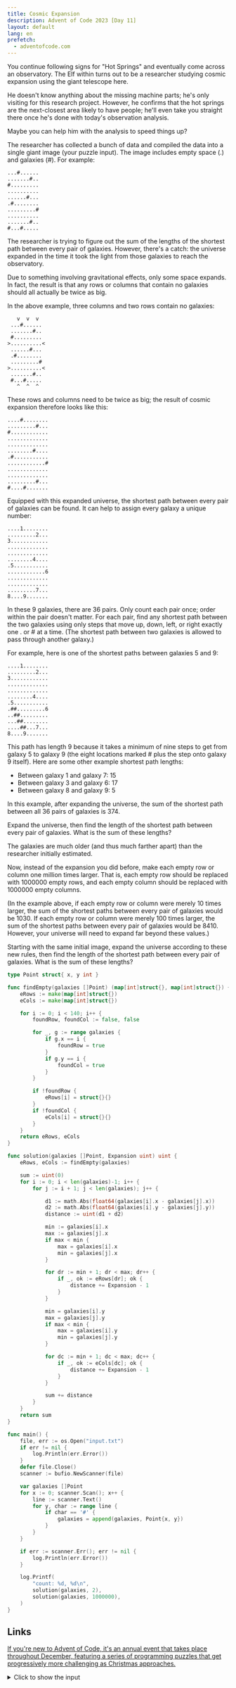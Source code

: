 ```yaml
---
title: Cosmic Expansion
description: Advent of Code 2023 [Day 11]
layout: default
lang: en
prefetch:
  - adventofcode.com
---
```


You continue following signs for "Hot Springs" and eventually come across an observatory. The Elf within turns out to be a researcher studying cosmic expansion using the giant telescope here.

He doesn't know anything about the missing machine parts; he's only visiting for this research project. However, he confirms that the hot springs are the next-closest area likely to have people; he'll even take you straight there once he's done with today's observation analysis.

Maybe you can help him with the analysis to speed things up?

The researcher has collected a bunch of data and compiled the data into a single giant image (your puzzle input). The image includes empty space (.) and galaxies (#). For example:

```
...#......
.......#..
#.........
..........
......#...
.#........
.........#
..........
.......#..
#...#.....
```

The researcher is trying to figure out the sum of the lengths of the shortest path between every pair of galaxies. However, there's a catch: the universe expanded in the time it took the light from those galaxies to reach the observatory.

Due to something involving gravitational effects, only some space expands. In fact, the result is that any rows or columns that contain no galaxies should all actually be twice as big.

In the above example, three columns and two rows contain no galaxies:

```
   v  v  v
 ...#......
 .......#..
 #.........
>..........<
 ......#...
 .#........
 .........#
>..........<
 .......#..
 #...#.....
   ^  ^  ^
```

These rows and columns need to be twice as big; the result of cosmic expansion therefore looks like this:

```
....#........
.........#...
#............
.............
.............
........#....
.#...........
............#
.............
.............
.........#...
#....#.......
```

Equipped with this expanded universe, the shortest path between every pair of galaxies can be found. It can help to assign every galaxy a unique number:

```
....1........
.........2...
3............
.............
.............
........4....
.5...........
............6
.............
.............
.........7...
8....9.......
```

In these 9 galaxies, there are 36 pairs. Only count each pair once; order within the pair doesn't matter. For each pair, find any shortest path between the two galaxies using only steps that move up, down, left, or right exactly one . or # at a time. (The shortest path between two galaxies is allowed to pass through another galaxy.)

For example, here is one of the shortest paths between galaxies 5 and 9:

```
....1........
.........2...
3............
.............
.............
........4....
.5...........
.##.........6
..##.........
...##........
....##...7...
8....9.......
```

This path has length 9 because it takes a minimum of nine steps to get from galaxy 5 to galaxy 9 (the eight locations marked # plus the step onto galaxy 9 itself). Here are some other example shortest path lengths:

- Between galaxy 1 and galaxy 7: 15
- Between galaxy 3 and galaxy 6: 17
- Between galaxy 8 and galaxy 9: 5

In this example, after expanding the universe, the sum of the shortest path between all 36 pairs of galaxies is 374.

Expand the universe, then find the length of the shortest path between every pair of galaxies. What is the sum of these lengths?

The galaxies are much older (and thus much farther apart) than the researcher initially estimated.

Now, instead of the expansion you did before, make each empty row or column one million times larger. That is, each empty row should be replaced with 1000000 empty rows, and each empty column should be replaced with 1000000 empty columns.

(In the example above, if each empty row or column were merely 10 times larger, the sum of the shortest paths between every pair of galaxies would be 1030. If each empty row or column were merely 100 times larger, the sum of the shortest paths between every pair of galaxies would be 8410. However, your universe will need to expand far beyond these values.)

Starting with the same initial image, expand the universe according to these new rules, then find the length of the shortest path between every pair of galaxies. What is the sum of these lengths?

```go
type Point struct{ x, y int }

func findEmpty(galaxies []Point) (map[int]struct{}, map[int]struct{}) {
	eRows := make(map[int]struct{})
	eCols := make(map[int]struct{})

	for i := 0; i < 140; i++ {
		foundRow, foundCol := false, false

		for _, g := range galaxies {
			if g.x == i {
				foundRow = true
			}
			if g.y == i {
				foundCol = true
			}
		}

		if !foundRow {
			eRows[i] = struct{}{}
		}
		if !foundCol {
			eCols[i] = struct{}{}
		}
	}
	return eRows, eCols
}

func solution(galaxies []Point, Expansion uint) uint {
	eRows, eCols := findEmpty(galaxies)

	sum := uint(0)
	for i := 0; i < len(galaxies)-1; i++ {
		for j := i + 1; j < len(galaxies); j++ {

			d1 := math.Abs(float64(galaxies[i].x - galaxies[j].x))
			d2 := math.Abs(float64(galaxies[i].y - galaxies[j].y))
			distance := uint(d1 + d2)

			min := galaxies[i].x
			max := galaxies[j].x
			if max < min {
				max = galaxies[i].x
				min = galaxies[j].x
			}

			for dr := min + 1; dr < max; dr++ {
				if _, ok := eRows[dr]; ok {
					distance += Expansion - 1
				}
			}

			min = galaxies[i].y
			max = galaxies[j].y
			if max < min {
				max = galaxies[i].y
				min = galaxies[j].y
			}

			for dc := min + 1; dc < max; dc++ {
				if _, ok := eCols[dc]; ok {
					distance += Expansion - 1
				}
			}

			sum += distance
		}
	}
	return sum
}

func main() {
	file, err := os.Open("input.txt")
	if err != nil {
		log.Println(err.Error())
	}
	defer file.Close()
	scanner := bufio.NewScanner(file)

	var galaxies []Point
	for x := 0; scanner.Scan(); x++ {
		line := scanner.Text()
		for y, char := range line {
			if char == '#' {
				galaxies = append(galaxies, Point{x, y})
			}
		}
	}

	if err := scanner.Err(); err != nil {
		log.Println(err.Error())
	}

	log.Printf(
		"count: %d, %d\n",
		solution(galaxies, 2),
		solution(galaxies, 1000000),
	)
}
```

## Links

[If you're new to Advent of Code, it's an annual event that takes place throughout December, featuring a series of programming puzzles that get progressively more challenging as Christmas approaches.](https://adventofcode.com/2023/day/11)

<details>
	<summary>Click to show the input</summary>
	<pre>
............................................#.........#.......#.................#.......#........#..........................................
......................................#.........................................................................#.........................#.
#........................................................................................................................#..................
.....#...................................................#..................................................................................
.......................................................................#..................#..............#...........#......................
............#........#...................#..........................................................#........................#..............
...............................#......................................................................................................#.....
................................................#.....#.........#................................................................#..........
#........#.......................................................................................#........................#.................
..........................................................#...........................#.....................................................
.......................................................................#....................................#...............................
............#.................#.....#..............#..........................#.............................................................
....................#........................#............................................#............#...............#....................
...#....................................................#...................................................................................
.................................#...............................#...................#...........................#............#.............
.................................................................................................#..........................................
................................................#...........................#...............#...............................................
.#........#.............#...........................................................................................#............#..........
................#....................#......................................................................#.............................#.
................................#............#.....................#........................................................................
.....................#................................................................#......................................#..............
........................................#..........#.......#..................................#........................................#....
.....#..........................................................#..............#.......................#.............#......................
..............................#...........................................................#........................................#........
.........#.......................................................................................................#..........................
......................#............................................#........................................................................
.......................................#.....#...................................#...............#...........#.........#....................
..........................................................................#.............#...................................#...............
#......#.................#.........................................................................................#........................
...............#........................................#.....#.....................#...............#....................................#..
...................................#..........................................#..........................................#.......#..........
....................................................................#.......................#...............................................
.................................................#..........................................................................................
.........................................#................................#...........................................................#.....
#..............................#..........................#..........................#..........................#...........................
.....#..............#...........................................................#........................#....................#.............
...............#............................................................................................................................
.............................................#.....#.................................................#......................................
............................................................................................................................................
.....................................#.................#......#.................................#...........................................
..........................................#.................................#.............#.................................#...............
.................................................................................#................................#..............#..........
..........#...........#....................................................................................#................................
...............#..............#.....................................#................................#....................................#.
#.....................................#.......#.......#...................................................................#.................
............................................................................................................................................
............................................................................................#...............................................
........#...........#.............#.............................................#.........................#........#........................
.............................#.............#..................................................................................#.............
.......................................................#..........#...................................#.......#......................#......
.....#.................................................................................#........#...........................................
...........................................................................#................................................................
..............#..........................#..................................................................................................
..#.........................#.......#................#.....................................#.........................#......................
...................................................................................#......................................#.................
..................#.............................#.............#....................................#.........#........................#.....
............................................................................................................................................
.......................................................#..............................#.........................................#...........
.............................#...................................................#............#............................................#
............................................................................................................................................
...................................#...........#................#..............................................#........#..............#....
.#......#...........#.....#.............#..................#........................................#.......................................
............................................................................................#................................#..............
............................................................................................................................................
....#........#...................#....................#............#......#.......#.......................................................#.
..............................................#..............#.................................#....................#.......................
............................................................................................................................................
#......................#.....................................................#.............................................#................
........#................................#..........................................#.......................#...............................
.......................................................................................................#...........................#........
..................#...........#................#............................................................................................
............#.....................................................................................#.......................................#.
......................#.....................................................................................................................
....................................................................#..........................................#............................
..........................................#...........#...................................#.............#...................................
...#................................................................................................................#........#..............
...............................#..............................#.................#...........................#...............................
......................................#...........#.........................................................................................
.................#...........................#........................#..............................................................#......
........................#.............................................................................#.....................................
..........#.......................#..............................#....................#.........#.......................#...................
..#.........................................................................................................................................
.................................................................................#........#..................#....................#.........
............................................................................................................................................
............................................................................................................................................
...............................#......................#..............................................................................#......
.......................#..................#.........................#.......#....................#..........................................
....#.........................................................................................................#.................#...........
..............#...................#...........#..............#......................#.......................................................
............................................................................................................................................
..............................#..............................................................#.....................................#........
.....................................#.......................................#.........#..........#....................#....................
......#...........................................#.................#.......................................................................
#...........#.......#..................................#..............................................#......................#..............
................................#...................................................................................#.......................
............................................#................#..............................................................................
..........................................................................#..................................#..............................
.......#....................................................................................#..........................#.........#..........
..#...........#......................................................................#..................................................#...
...........................................................#.....#..........................................................................
..................#...............#................................................................#........................................
............................................................................................................................................
#......................#...............................#....................#..................................#..........#........#........
..........................................................................................#.................................................
...........#................#..............................................................................................................#
...........................................................#........................#.............#.........................................
................................................#...........................................................................................
...................#.....#..........#......................................................................#.....#...................#......
........#......................#............................................................#.........................#.....................
..............#..............................................................#.........#....................................................
....................................................................#..........................................................#............
#..............................................#............................................................................................
.....#........................................................................................................#.............................
......................#................#.........................#........................#.........................................#.......
............................................#......#...............................#..............#.........................................
.................................#..........................................................................................................
..........................#...................................#.........#...................................................................
..........#.................................................................................................................#...............
#...............#...........................................................#..........................................................#....
..............................................................................................#..................................#..........
......................#....................#........................................#.............................#........................#
................................................#......#....................................................................................
.......................................................................#..............................#......#..............................
.........................#.................................................................#.....#........................#.................
.#..................#..........#......................................................#.....................................................
..........#..............................................#........#.........................................................................
.......................................#.............................................................................#..............#.......
............................#.................#...................................#........................................................#
.....................................................#..........................................................................#...........
....#..........#.........................................................................................#......#...........................
......................#.....................................................................................................................
...........#.............................#.............................#................................................#...................
..................#..................................................................#......................................................
.............................#.........................................................................#.....................#.........#....
........#..................................................................#..............#.................................................
#........................................................#.........#........................................................................
.......................................#........#.............................................................#.............................
...................#..............#................................................................#.....#.........#........................
.............#.....................................................................#.....................................#............#.....
......#...................................................................#.....................................................#...........
	</pre>
</details>
